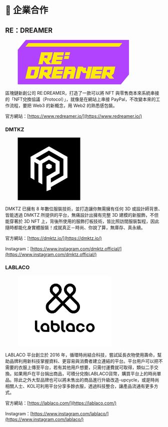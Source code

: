 # 🤜 企業合作

## **RE：DREAMER**

<figure><img src=".gitbook/assets/RE.png" alt=""><figcaption></figcaption></figure>

區塊鏈新創公司 RE:DREAMER，打造了一款可以將 NFT 與零售商本來系統串接的「NFT兌換協議（Protocol）」，就像是在網站上串接 PayPal，不改變本來的工作流程，要把 Web3 的新概念，用 Web2 的熟悉感包裝。

官方網站：[https://www.redreamer.io/](https://www.redreamer.io/)



### DMTKZ

<figure><img src=".gitbook/assets/DMKTZ.png" alt=""><figcaption></figcaption></figure>

DMKTZ 已擁有 8 年數位服裝技術，並打造讓你無需擁有任何 3D 或設計師背景、皆能透過 DMKTZ 所提供的平台，無痛設計出擁有完整 3D 建模的新服飾，不但能穿著於 3D NFT 上，背後所使用的服飾打板技術，皆比照訪間服裝製程，因此隨時都能化身實體服裝！成就真正－時尚、你說了算，無庫存、真永續。

官方網站：[https://dmktz.io/](https://dmktz.io/)

Instagram：[https://www.instagram.com/dmktz.official/](https://www.instagram.com/dmktz.official/)



### LABLACO

<figure><img src=".gitbook/assets/A02E2.png" alt=""><figcaption></figcaption></figure>

LABLACO 平台創立於 2016 年，循環時尚結合科技，嘗試延長衣物使用壽命，幫助品牌利用新科技掌握資料、更容易與消費者建立連結的平台。平台用戶可以把不需要的衣服上傳至平台，若有其他用戶想要，只需付運費就可取得，類似二手交換。如果用戶在平台捐出商品，可積分兌換LABLACO貨幣，購買平台上的時尚單品。除此之外大型品牌也可以將未售出的商品進行升級改造-upcycle，或是時尚相關人士、KOL可利用平台分享多餘衣服，透過科技整合，讓產品流通有更多方式。

官方網站：[https://lablaco.com/](https://lablaco.com/)

Instagram：[https://www.instagram.com/lablaco/](https://www.instagram.com/lablaco/)

